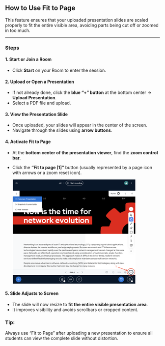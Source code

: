 

##  **How to Use Fit to Page**

This feature ensures that your uploaded presentation slides are scaled properly to fit the entire visible area, avoiding parts being cut off or zoomed in too much.

---

###  **Steps**

#### 1. **Start or Join a Room**

* Click **Start** on your Room to enter the session.


#### 2. **Upload or Open a Presentation**

* If not already done, click the **blue “+” button** at the bottom center → **Upload Presentation**.
* Select a PDF file and upload.


#### 3. **View the Presentation Slide**

* Once uploaded, your slides will appear in the center of the screen.
* Navigate through the slides using **arrow buttons**.


#### 4. **Activate Fit to Page**

* At the **bottom center of the presentation viewer**, find the **zoom control bar**.
* Click the **“Fit to page  [1]”** button (usually represented by a page icon with arrows or a zoom reset icon).

  <img src="https://raw.githubusercontent.com/LEARN-LK/VCR/main/img/fittopage-01.png?raw=true" alt="image" style="max-width: 100%;width: 400px;">


#### 5. **Slide Adjusts to Screen**

* The slide will now resize to **fit the entire visible presentation area**.
* It improves visibility and avoids scrollbars or cropped content.


###  **Tip:**

Always use “Fit to Page” after uploading a new presentation to ensure all students can view the complete slide without distortion.

